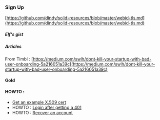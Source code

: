 ### **Sign Up**

[https://github.com/dindy/solid-resources/blob/master/webid-tls.md](https://github.com/dindy/solid-resources/blob/master/webid-tls.md)

##### Elf's gist

##### Articles

From Timbl : [https://medium.com/swlh/dont-kill-your-startup-with-bad-user-onboarding-5a216051a39c](https://medium.com/swlh/dont-kill-your-startup-with-bad-user-onboarding-5a216051a39c)

#### Gold

#### HOWTO :

* [Get an example X.509 cert](https://gist.github.com/melvincarvalho/e14753a7137d02d756f19299fed292b4)
* HOWTO :
  [Login after getting a 401](https://gist.github.com/melvincarvalho/72eaff2fbf1b51a805846320e0bff0cc)
* HOWTO :
  [Recover an account](https://gist.github.com/melvincarvalho/bcc04e1529dd3a4509892346109b1d37)



